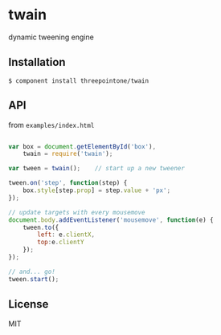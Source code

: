 
# twain

  dynamic tweening engine

## Installation

    $ component install threepointone/twain

## API

from `examples/index.html`
```js

var box = document.getElementById('box'),
    twain = require('twain');

var tween = twain();    // start up a new tweener

tween.on('step', function(step) {
    box.style[step.prop] = step.value + 'px';
});

// update targets with every mousemove
document.body.addEventListener('mousemove', function(e) {
    tween.to({
        left: e.clientX,
        top:e.clientY
    });
});

// and... go!
tween.start();

```   

## License

  MIT
